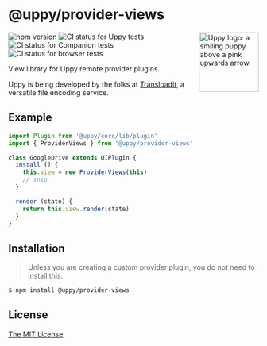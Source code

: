 # @uppy/provider-views

<img src="https://uppy.io/img/logo.svg" width="120" alt="Uppy logo: a smiling puppy above a pink upwards arrow" align="right">

[![npm version](https://img.shields.io/npm/v/@uppy/provider-views.svg?style=flat-square)](https://www.npmjs.com/package/@uppy/provider-views)
![CI status for Uppy tests](https://github.com/transloadit/uppy/workflows/Tests/badge.svg)
![CI status for Companion tests](https://github.com/transloadit/uppy/workflows/Companion/badge.svg)
![CI status for browser tests](https://github.com/transloadit/uppy/workflows/End-to-end%20tests/badge.svg)

View library for Uppy remote provider plugins.

Uppy is being developed by the folks at [Transloadit](https://transloadit.com), a versatile file encoding service.

## Example

```js
import Plugin from '@uppy/core/lib/plugin'
import { ProviderViews } from '@uppy/provider-views'

class GoogleDrive extends UIPlugin {
  install () {
    this.view = new ProviderViews(this)
    // snip
  }

  render (state) {
    return this.view.render(state)
  }
}
```

## Installation

> Unless you are creating a custom provider plugin, you do not need to install this.

```bash
$ npm install @uppy/provider-views
```

<!-- Undocumented currently
## Documentation

Documentation for this plugin can be found on the [Uppy website](https://uppy.io/docs/DOC_PAGE_HERE).
-->

## License

[The MIT License](./LICENSE).
